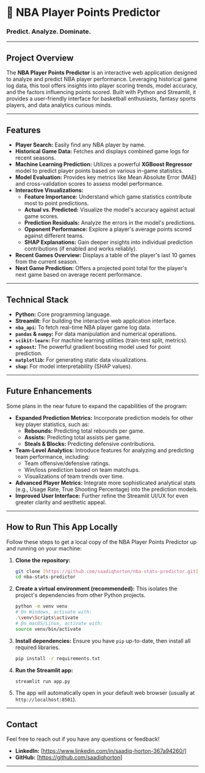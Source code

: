 # 🏀 NBA Player Points Predictor

### Predict. Analyze. Dominate.

---

## Project Overview

The **NBA Player Points Predictor** is an interactive web application designed to analyze and predict NBA player performance. Leveraging historical game log data, this tool offers insights into player scoring trends, model accuracy, and the factors influencing points scored. Built with Python and Streamlit, it provides a user-friendly interface for basketball enthusiasts, fantasy sports players, and data analytics curious minds.

---

## Features

* **Player Search:** Easily find any NBA player by name.
* **Historical Game Data:** Fetches and displays combined game logs for recent seasons.
* **Machine Learning Prediction:** Utilizes a powerful **XGBoost Regressor** model to predict player points based on various in-game statistics.
* **Model Evaluation:** Provides key metrics like Mean Absolute Error (MAE) and cross-validation scores to assess model performance.
* **Interactive Visualizations:**
    * **Feature Importance:** Understand which game statistics contribute most to point predictions.
    * **Actual vs. Predicted:** Visualize the model's accuracy against actual game scores.
    * **Prediction Residuals:** Analyze the errors in the model's predictions.
    * **Opponent Performance:** Explore a player's average points scored against different teams.
    * **SHAP Explanations:** Gain deeper insights into individual prediction contributions (if enabled and works reliably).
* **Recent Games Overview:** Displays a table of the player's last 10 games from the current season.
* **Next Game Prediction:** Offers a projected point total for the player's next game based on average recent performance.

---

## Technical Stack

* **Python:** Core programming language.
* **Streamlit:** For building the interactive web application interface.
* **`nba_api`:** To fetch real-time NBA player game log data.
* **`pandas` & `numpy`:** For data manipulation and numerical operations.
* **`scikit-learn`:** For machine learning utilities (train-test split, metrics).
* **`xgboost`:** The powerful gradient boosting model used for point prediction.
* **`matplotlib`:** For generating static data visualizations.
* **`shap`:** For model interpretability (SHAP values).

---

## Future Enhancements

Some plans in the near future to expand the capabilities of the program:

* **Expanded Prediction Metrics:** Incorporate prediction models for other key player statistics, such as:
    * **Rebounds:** Predicting total rebounds per game.
    * **Assists:** Predicting total assists per game.
    * **Steals & Blocks:** Predicting defensive contributions.
* **Team-Level Analytics:** Introduce features for analyzing and predicting team performance, including:
    * Team offensive/defensive ratings.
    * Win/loss prediction based on team matchups.
    * Visualizations of team trends over time.
* **Advanced Player Metrics:** Integrate more sophisticated analytical stats (e.g., Usage Rate, True Shooting Percentage) into the prediction models.
* **Improved User Interface:** Further refine the Streamlit UI/UX for even greater clarity and aesthetic appeal.

---

## How to Run This App Locally

Follow these steps to get a local copy of the NBA Player Points Predictor up and running on your machine:

1.  **Clone the repository:**
    ```bash
    git clone [https://github.com/saadiqhorton/nba-stats-predictor.git](https://github.com/saadiqhorton/nba-stats-predictor.git)
    cd nba-stats-predictor
    ```
2.  **Create a virtual environment (recommended):**
    This isolates the project's dependencies from other Python projects.
    ```bash
    python -m venv venv
    # On Windows, activate with:
    .\venv\Scripts\activate
    # On macOS/Linux, activate with:
    source venv/bin/activate
    ```
3.  **Install dependencies:**
    Ensure you have `pip` up-to-date, then install all required libraries.
    ```bash
    pip install -r requirements.txt
    ```
4.  **Run the Streamlit app:**
    ```bash
    streamlit run app.py
    ```
5.  The app will automatically open in your default web browser (usually at `http://localhost:8501`).

---

## Contact

Feel free to reach out if you have any questions or feedback!

* **LinkedIn:** [https://www.linkedin.com/in/saadiq-horton-367a94260/]
* **GitHub:** [https://github.com/saadiqhorton]

---


